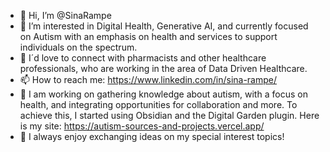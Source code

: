 - 👋 Hi, I’m @SinaRampe
- 👀 I’m interested in Digital Health, Generative AI, and currently focused on Autism with an emphasis on health and services to support individuals on the spectrum.
- 🤗 I´d love to connect with pharmacists and other healthcare professionals, who are working in the area of Data Driven Healthcare.
- 📫 How to reach me: https://www.linkedin.com/in/sina-rampe/
- 🌱 I am working on gathering knowledge about autism, with a focus on health, and integrating opportunities for collaboration and more. To achieve this, I started using Obsidian and the Digital Garden plugin. Here is my site: https://autism-sources-and-projects.vercel.app/
- 💬 I always enjoy exchanging ideas on my special interest topics!


<!---
SinaRampe/SinaRampe is a ✨ special ✨ repository because its `README.md` (this file) appears on your GitHub profile.
You can click the Preview link to take a look at your changes.
--->
